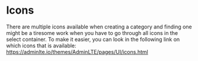 # Icons

There are multiple icons available when creating a category and finding one might be a tiresome work when you have to go through all icons in the select container. To make it easier, you can look in the following link on which icons that is available: https://adminlte.io/themes/AdminLTE/pages/UI/icons.html
  
